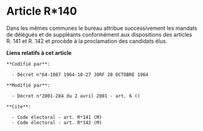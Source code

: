 # Article R*140

Dans les mêmes communes le bureau attribue successivement les mandats de délégués et de suppléants conformément aux
dispositions des articles R. 141 et R. 142 et procède à la proclamation des candidats élus.

**Liens relatifs à cet article**

	**Codifié par**:

	  - Décret n°64-1087 1964-10-27 JORF 28 OCTOBRE 1964

	**Modifié par**:

	  - Décret n°2001-284 du 2 avril 2001 - art. 6 ()

	**Cite**:

	  - Code électoral - art. R*141 (M)
	  - Code électoral - art. R*142 (M)
